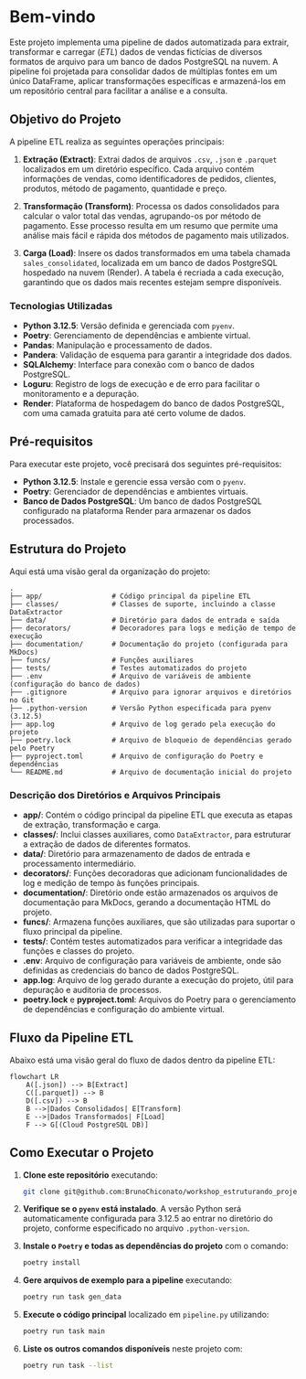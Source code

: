 # Bem-vindo

Este projeto implementa uma pipeline de dados automatizada para extrair, transformar e carregar (*ETL*) dados de vendas fictícias de diversos formatos de arquivo para um banco de dados PostgreSQL na nuvem. A pipeline foi projetada para consolidar dados de múltiplas fontes em um único DataFrame, aplicar transformações específicas e armazená-los em um repositório central para facilitar a análise e a consulta.

## Objetivo do Projeto

A pipeline ETL realiza as seguintes operações principais:

1. **Extração (Extract)**: Extrai dados de arquivos `.csv`, `.json` e `.parquet` localizados em um diretório específico. Cada arquivo contém informações de vendas, como identificadores de pedidos, clientes, produtos, método de pagamento, quantidade e preço.

2. **Transformação (Transform)**: Processa os dados consolidados para calcular o valor total das vendas, agrupando-os por método de pagamento. Esse processo resulta em um resumo que permite uma análise mais fácil e rápida dos métodos de pagamento mais utilizados.

3. **Carga (Load)**: Insere os dados transformados em uma tabela chamada `sales_consolidated`, localizada em um banco de dados PostgreSQL hospedado na nuvem (Render). A tabela é recriada a cada execução, garantindo que os dados mais recentes estejam sempre disponíveis.

### Tecnologias Utilizadas

- **Python 3.12.5**: Versão definida e gerenciada com `pyenv`.
- **Poetry**: Gerenciamento de dependências e ambiente virtual.
- **Pandas**: Manipulação e processamento de dados.
- **Pandera**: Validação de esquema para garantir a integridade dos dados.
- **SQLAlchemy**: Interface para conexão com o banco de dados PostgreSQL.
- **Loguru**: Registro de logs de execução e de erro para facilitar o monitoramento e a depuração.
- **Render**: Plataforma de hospedagem do banco de dados PostgreSQL, com uma camada gratuita para até certo volume de dados.

## Pré-requisitos

Para executar este projeto, você precisará dos seguintes pré-requisitos:

- **Python 3.12.5**: Instale e gerencie essa versão com o `pyenv`.
- **Poetry**: Gerenciador de dependências e ambientes virtuais.
- **Banco de Dados PostgreSQL**: Um banco de dados PostgreSQL configurado na plataforma Render para armazenar os dados processados.

## Estrutura do Projeto

Aqui está uma visão geral da organização do projeto:

```plaintext
.
├── app/                 # Código principal da pipeline ETL
├── classes/             # Classes de suporte, incluindo a classe DataExtractor
├── data/                # Diretório para dados de entrada e saída
├── decorators/          # Decoradores para logs e medição de tempo de execução
├── documentation/       # Documentação do projeto (configurada para MkDocs)
├── funcs/               # Funções auxiliares
├── tests/               # Testes automatizados do projeto
├── .env                 # Arquivo de variáveis de ambiente (configuração do banco de dados)
├── .gitignore           # Arquivo para ignorar arquivos e diretórios no Git
├── .python-version      # Versão Python especificada para pyenv (3.12.5)
├── app.log              # Arquivo de log gerado pela execução do projeto
├── poetry.lock          # Arquivo de bloqueio de dependências gerado pelo Poetry
├── pyproject.toml       # Arquivo de configuração do Poetry e dependências
└── README.md            # Arquivo de documentação inicial do projeto

```

### Descrição dos Diretórios e Arquivos Principais

- **app/**: Contém o código principal da pipeline ETL que executa as etapas de extração, transformação e carga.
- **classes/**: Inclui classes auxiliares, como `DataExtractor`, para estruturar a extração de dados de diferentes formatos.
- **data/**: Diretório para armazenamento de dados de entrada e processamento intermediário.
- **decorators/**: Funções decoradoras que adicionam funcionalidades de log e medição de tempo às funções principais.
- **documentation/**: Diretório onde estão armazenados os arquivos de documentação para MkDocs, gerando a documentação HTML do projeto.
- **funcs/**: Armazena funções auxiliares, que são utilizadas para suportar o fluxo principal da pipeline.
- **tests/**: Contém testes automatizados para verificar a integridade das funções e classes do projeto.
- **.env**: Arquivo de configuração para variáveis de ambiente, onde são definidas as credenciais do banco de dados PostgreSQL.
- **app.log**: Arquivo de log gerado durante a execução do projeto, útil para depuração e auditoria de processos.
- **poetry.lock** e **pyproject.toml**: Arquivos do Poetry para o gerenciamento de dependências e configuração do ambiente virtual.

## Fluxo da Pipeline ETL

Abaixo está uma visão geral do fluxo de dados dentro da pipeline ETL:

```mermaid
flowchart LR
    A([.json]) --> B[Extract]
    C([.parquet]) --> B
    D([.csv]) --> B
    B -->|Dados Consolidados| E[Transform]
    E -->|Dados Transformados| F[Load]
    F --> G[(Cloud PostgreSQL DB)]
```

## Como Executar o Projeto

1. **Clone este repositório** executando:

    ```bash
    git clone git@github.com:BrunoChiconato/workshop_estruturando_projeto_dados.git
    ```

2. **Verifique se o `pyenv` está instalado**. A versão Python será automaticamente configurada para 3.12.5 ao entrar no diretório do projeto, conforme especificado no arquivo `.python-version`.

3. **Instale o `Poetry` e todas as dependências do projeto** com o comando:

    ```bash
    poetry install
    ```

4. **Gere arquivos de exemplo para a pipeline** executando:

    ```bash
    poetry run task gen_data
    ```

5. **Execute o código principal** localizado em `pipeline.py` utilizando:

    ```bash
    poetry run task main
    ```

6. **Liste os outros comandos disponíveis** neste projeto com:

    ```bash
    poetry run task --list
    ```